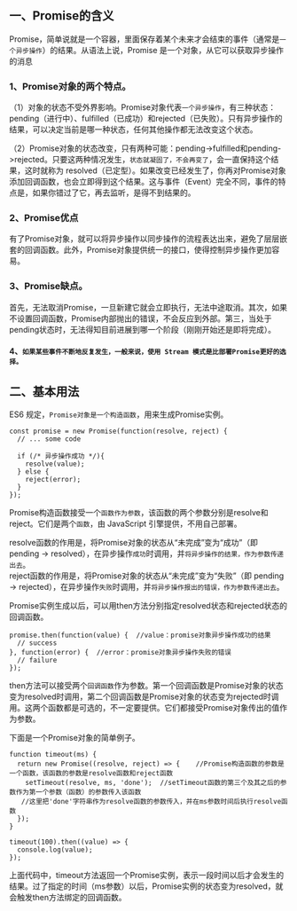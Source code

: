 ## 一、Promise的含义
 Promise，简单说就是一个容器，里面保存着某个未来才会结束的事件（通常是`一个异步操作`）的结果。从语法上说，Promise 是一个对象，从它可以获取异步操作的消息
 ### 1、Promise对象的两个特点。

（1）对象的状态不受外界影响。Promise对象代表`一个异步操作`，有三种状态：pending（进行中）、fulfilled（已成功）和rejected（已失败）。只有异步操作的结果，可以决定当前是哪一种状态，任何其他操作都无法改变这个状态。

（2）Promise对象的状态改变，只有两种可能：pending->fulfilled和pending->rejected。只要这两种情况发生，`状态就凝固了，不会再变了`，会一直保持这个结果，这时就称为 resolved（已定型）。如果改变已经发生了，你再对Promise对象添加回调函数，也会立即得到这个结果。这与事件（Event）完全不同，事件的特点是，如果你错过了它，再去监听，是得不到结果的。

### 2、Promise优点 
有了Promise对象，就可以将异步操作以同步操作的流程表达出来，避免了层层嵌套的回调函数。此外，Promise对象提供统一的接口，使得控制异步操作更加容易。

### 3、Promise缺点。
首先，无法取消Promise，一旦新建它就会立即执行，无法中途取消。其次，如果不设置回调函数，Promise内部抛出的错误，不会反应到外部。第三，当处于pending状态时，无法得知目前进展到哪一个阶段（刚刚开始还是即将完成）。
#### 4、`如果某些事件不断地反复发生，一般来说，使用 Stream 模式是比部署Promise更好的选择。`

## 二、基本用法
ES6 规定，`Promise对象是一个构造函数`，用来生成Promise实例。

    const promise = new Promise(function(resolve, reject) {
      // ... some code

      if (/* 异步操作成功 */){
        resolve(value);
      } else {
        reject(error);
      }
    });
Promise构造函数接受一个`函数作为参数`，该函数的两个参数分别是resolve和reject。它们是两个`函数`，由 JavaScript 引擎提供，不用自己部署。<br>

resolve函数的作用是，将Promise对象的状态从“未完成”变为“成功”（即 pending -> resolved），在异步操作`成功`时调用，并`将异步操作的结果，作为参数传递出去`。<br>
reject函数的作用是，将Promise对象的状态从“未完成”变为“失败”（即 pending -> rejected），在异步操作`失败`时调用，并`将异步操作报出的错误，作为参数传递出去`。<br>

Promise实例生成以后，可以用then方法分别指定resolved状态和rejected状态的回调函数。

    promise.then(function(value) {  //value：promise对象异步操作成功的结果
      // success
    }, function(error) {  //error：promise对象异步操作失败的错误
      // failure
    });
then方法可以接受两个`回调函数`作为参数。第一个回调函数是Promise对象的状态变为resolved时调用，第二个回调函数是Promise对象的状态变为rejected时调用。这两个函数都是可选的，不一定要提供。它们都接受Promise对象传出的值作为参数。<br>

下面是一个Promise对象的简单例子。

    function timeout(ms) {
      return new Promise((resolve, reject) => {    //Promise构造函数的参数是一个函数，该函数的参数是resolve函数和reject函数
        setTimeout(resolve, ms, 'done');  //setTimeout函数的第三个及其之后的参数作为第一个参数（函数）的参数传入该函数
       //这里把'done'字符串作为resolve函数的参数传入，并在ms参数时间后执行resolve函数
      });
    }

    timeout(100).then((value) => {  
      console.log(value);
    });
上面代码中，timeout方法返回一个Promise实例，表示一段时间以后才会发生的结果。过了指定的时间（ms参数）以后，Promise实例的状态变为resolved，就会触发then方法绑定的回调函数。
